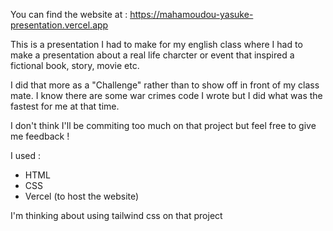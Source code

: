 You can find the website at : https://mahamoudou-yasuke-presentation.vercel.app  

This is a presentation I had to make for my english class where I had to make a presentation about a real life charcter or event that inspired a fictional book, story, movie etc. 

I did that more as a "Challenge" rather than to show off in front of my class mate. I know there are some war crimes code I wrote but I did what was the fastest for me at that time. 

I don't think I'll be commiting too much on that project but feel free to give me feedback !

I used : 
- HTML
- CSS
- Vercel (to host the website)

I'm thinking about using tailwind css on that project
